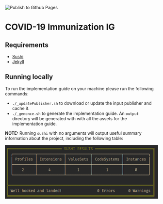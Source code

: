 ![Publish to Github Pages](https://github.com/jembi/commcare-vaccine-ig/workflows/Publish%20to%20Github%20Pages/badge.svg)

# COVID-19 Immunization IG

## Requirements

- [Sushi](http://sushi.org)
- [Jekyll](https://jekyllrb.com/)


## Running locally

To run the implementation guide on your machine please run the following commands:

- `./_updatePublisher.sh` to download or update the input publisher and cache it.
- `./_genonce.sh` to generate the implementation guide. An `output` directory will be generated with with all the assets for the implementation guide.

**NOTE:** Running `sushi` with no arguments will output useful summary information about the project, including the following table:

![](sushi_output.png)
